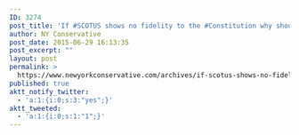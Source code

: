```yaml
---
ID: 3274
post_title: 'If #SCOTUS shows no fidelity to the #Constitution why should the #States show fidelity to #SCOTUS? #PJNET #tcot #MakeAmericaGreatAgain'
author: NY Conservative
post_date: 2015-06-29 16:13:35
post_excerpt: ""
layout: post
permalink: >
  https://www.newyorkconservative.com/archives/if-scotus-shows-no-fidelity-to-the-constitution-why-should-the-states-show-fidelity-to-scotus-pjnet-tcot-makeamericagreatagain/
published: true
aktt_notify_twitter:
  - 'a:1:{i:0;s:3:"yes";}'
aktt_tweeted:
  - 'a:1:{i:0;s:1:"1";}'
---
```

<p><img src="http://www.newyorkconservative.com/wp-content/uploads/2015/06/062915_2013_IfSCOTUSsho1.png" alt="" /></p>